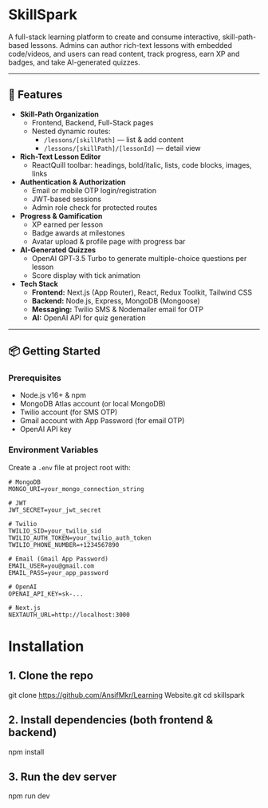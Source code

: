 # SkillSpark

A full-stack learning platform to create and consume interactive, skill-path-based lessons. Admins can author rich-text lessons with embedded code/videos, and users can read content, track progress, earn XP and badges, and take AI-generated quizzes.

---

## 🚀 Features

- **Skill-Path Organization**  
  - Frontend, Backend, Full-Stack pages  
  - Nested dynamic routes:  
    - `/lessons/[skillPath]` — list & add content  
    - `/lessons/[skillPath]/[lessonId]` — detail view  
- **Rich-Text Lesson Editor**  
  - ReactQuill toolbar: headings, bold/italic, lists, code blocks, images, links  
- **Authentication & Authorization**  
  - Email or mobile OTP login/registration  
  - JWT-based sessions  
  - Admin role check for protected routes  
- **Progress & Gamification**  
  - XP earned per lesson  
  - Badge awards at milestones  
  - Avatar upload & profile page with progress bar  
- **AI-Generated Quizzes**  
  - OpenAI GPT‐3.5 Turbo to generate multiple-choice questions per lesson  
  - Score display with tick animation  
- **Tech Stack**  
  - **Frontend:** Next.js (App Router), React, Redux Toolkit, Tailwind CSS  
  - **Backend:** Node.js, Express, MongoDB (Mongoose)  
  - **Messaging:** Twilio SMS & Nodemailer email for OTP  
  - **AI:** OpenAI API for quiz generation

---

## 📦 Getting Started

### Prerequisites

- Node.js v16+ & npm  
- MongoDB Atlas account (or local MongoDB)  
- Twilio account (for SMS OTP)  
- Gmail account with App Password (for email OTP)  
- OpenAI API key  

### Environment Variables

Create a `.env` file at project root with:

```dotenv
# MongoDB
MONGO_URI=your_mongo_connection_string

# JWT
JWT_SECRET=your_jwt_secret

# Twilio
TWILIO_SID=your_twilio_sid
TWILIO_AUTH_TOKEN=your_twilio_auth_token
TWILIO_PHONE_NUMBER=+1234567890

# Email (Gmail App Password)
EMAIL_USER=you@gmail.com
EMAIL_PASS=your_app_password

# OpenAI
OPENAI_API_KEY=sk-...

# Next.js
NEXTAUTH_URL=http://localhost:3000
```

# Installation
## 1. Clone the repo
git clone https://github.com/AnsifMkr/Learning Website.git
cd skillspark

## 2. Install dependencies (both frontend & backend)
npm install

## 3. Run the dev server
npm run dev
